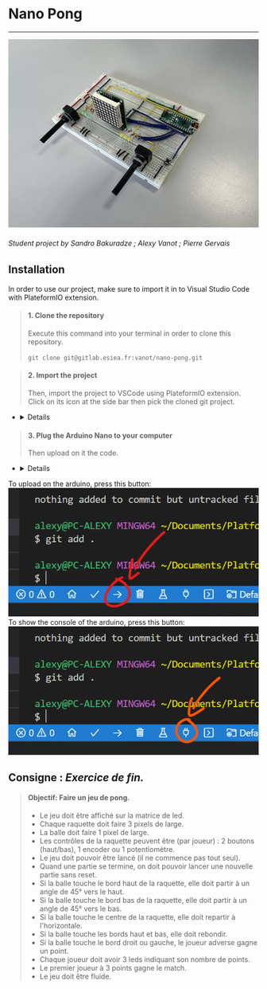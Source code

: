 # Nano Pong

---

![Circuit](/resources/images/breadboard/main3.jpg "Circuit")
 ###### *Student project by Sandro Bakuradze ; Alexy Vanot ; Pierre Gervais*

## **Installation**

In order to use our project, make sure to import it in to Visual Studio Code with PlateformIO extension.

> #### **1. Clone the repository**
>
> Execute this command into your terminal in order to clone this repository.
>
> ```git clone git@gitlab.esiea.fr:vanot/nano-pong.git```


> #### **2. Import the project**
> 
> Then, import the project to VSCode using PlateformIO extension. Click on its icon at the side bar then pick the cloned git project.
- <details>
  ![Image](/resources/images/read_me/init_platformio.png "Init")
  ![Image](/resources/images/read_me/import_folder.png "Pick")
</details>

> 
> #### **3. Plug the Arduino Nano to your computer** 
>
> Then upload on it the code.
- <details>
To upload on the arduino, press this button:
  ![Image](/resources/images/read_me/import.png "Init")
To show the console of the arduino, press this button:
  ![Image](/resources/images/read_me/serial_monitor.png "Pick")
</details>


## **Consigne : *Exercice de fin.***

> #### Objectif: Faire un jeu de pong.
>
> - Le jeu doit être affiché sur la matrice de led.
> - Chaque raquette doit faire 3 pixels de large.
> - La balle doit faire 1 pixel de large.
> - Les contrôles de la raquette peuvent être (par joueur) : 2 boutons (haut/bas), 1 encoder ou 1 potentiomètre.
> - Le jeu doit pouvoir être lancé (il ne commence pas tout seul).
> - Quand une partie se termine, on doit pouvoir lancer une nouvelle partie sans reset.
> - Si la balle touche le bord haut de la raquette, elle doit partir à un angle de 45° vers le haut.
> - Si la balle touche le bord bas de la raquette, elle doit partir à un angle de 45° vers le bas.
> - Si la balle touche le centre de la raquette, elle doit repartir à l'horizontale.
> - Si la balle touche les bords haut et bas, elle doit rebondir.
> - Si la balle touche le bord droit ou gauche, le joueur adverse gagne un point.
> - Chaque joueur doit avoir 3 leds indiquant son nombre de points.
> - Le premier joueur à 3 points gagne le match.
> - Le jeu doit être fluide.